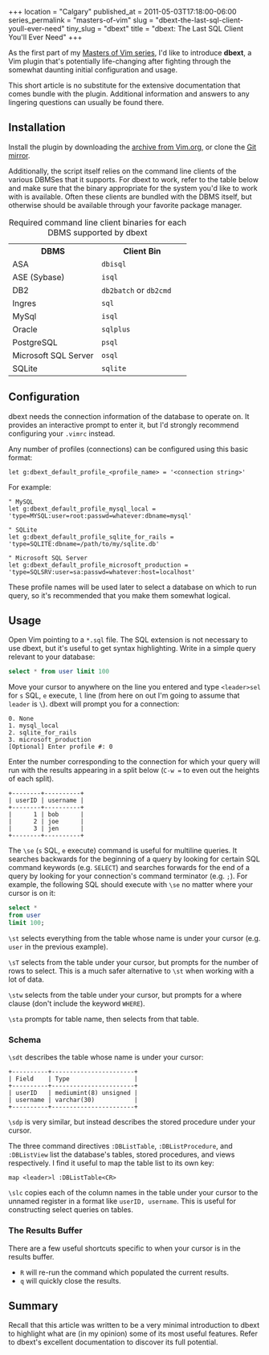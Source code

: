 +++
location = "Calgary"
published_at = 2011-05-03T17:18:00-06:00
series_permalink = "masters-of-vim"
slug = "dbext-the-last-sql-client-youll-ever-need"
tiny_slug = "dbext"
title = "dbext: The Last SQL Client You'll Ever Need"
+++

As the first part of my [Masters of Vim series](/series/masters-of-vim), I'd like to introduce **dbext**, a Vim plugin that's potentially life-changing after fighting through the somewhat daunting initial configuration and usage.

This short article is no substitute for the extensive documentation that comes bundle with the plugin. Additional information and answers to any lingering questions can usually be found there.

Installation
------------

Install the plugin by downloading the [archive from Vim.org](http://www.vim.org/scripts/script.php?script_id=356), or clone the [Git mirror](https://github.com/vim-scripts/dbext.vim).

Additionally, the script itself relies on the command line clients of the various DBMSes that it supports. For dbext to work, refer to the table below and make sure that the binary appropriate for the system you'd like to work with is available. Often these clients are bundled with the DBMS itself, but otherwise should be available through your favorite package manager.

<table>
    <caption>Required command line client binaries for each DBMS supported by dbext</caption>
    <tr>
        <th style="width: 50%;">DBMS</th>
        <th style="width: 50%;">Client Bin</th>
    <tr>
    <tr>
        <td>ASA</td>
        <td><code>dbisql</code></td>
    </tr>
    <tr>
        <td>ASE (Sybase)</td>
        <td><code>isql</code></td>
    </tr>
    <tr>
        <td>DB2</td>
        <td><code>db2batch</code> or <code>db2cmd</code></td>
    </tr>
    <tr>
        <td>Ingres</td>
        <td><code>sql</code></td>
    </tr>
    <tr>
        <td>MySql</td>
        <td><code>isql</code></td>
    </tr>
    <tr>
        <td>Oracle</td>
        <td><code>sqlplus</code></td>
    </tr>
    <tr>
        <td>PostgreSQL</td>
        <td><code>psql</code></td>
    </tr>
    <tr>
        <td>Microsoft SQL Server</td>
        <td><code>osql</code></td>
    </tr>
    <tr>
        <td>SQLite</td>
        <td><code>sqlite</code></td>
    </tr>
</table>

Configuration
-------------

dbext needs the connection information of the database to operate on. It provides an interactive prompt to enter it, but I'd strongly recommend configuring your `.vimrc` instead.

Any number of profiles (connections) can be configured using this basic format:

``` vim
let g:dbext_default_profile_<profile_name> = '<connection string>'
```

For example:

```
" MySQL
let g:dbext_default_profile_mysql_local = 'type=MYSQL:user=root:passwd=whatever:dbname=mysql'

" SQLite
let g:dbext_default_profile_sqlite_for_rails = 'type=SQLITE:dbname=/path/to/my/sqlite.db'

" Microsoft SQL Server
let g:dbext_default_profile_microsoft_production = 'type=SQLSRV:user=sa:passwd=whatever:host=localhost'
```

These profile names will be used later to select a database on which to run query, so it's recommended that you make them somewhat logical.

Usage
-----

Open Vim pointing to a `*.sql` file. The SQL extension is not necessary to use dbext, but it's useful to get syntax highlighting. Write in a simple query relevant to your database:

``` sql
select * from user limit 100
```

Move your cursor to anywhere on the line you entered and type `<leader>sel` for `s` SQL, `e` execute, `l` line (from here on out I'm going to assume that `leader` is `\`). dbext will prompt you for a connection:

```
0. None
1. mysql_local
2. sqlite_for_rails
3. microsoft_production
[Optional] Enter profile #: 0
```

Enter the number corresponding to the connection for which your query will run with the results appearing in a split below (`C-w =` to even out the heights of each split).

```
+--------+----------+
| userID | username |
+--------+----------+
|      1 | bob      |
|      2 | joe      |
|      3 | jen      |
+--------+----------+
```

The `\se` (`s` SQL, `e` execute) command is useful for multiline queries. It searches backwards for the beginning of a query by looking for certain SQL command keywords (e.g. `SELECT`) and searches forwards for the end of a query by looking for your connection's command terminator (e.g. `;`). For example, the following SQL should execute with `\se` no matter where your cursor is on it:

``` sql
select *
from user 
limit 100;
```

`\st` selects everything from the table whose name is under your cursor (e.g. `user` in the previous example).

`\sT` selects from the table under your cursor, but prompts for the number of rows to select. This is a much safer alternative to `\st` when working with  a lot of data.

`\stw` selects from the table under your cursor, but prompts for a where clause (don't include the keyword `WHERE`).

`\sta` prompts for table name, then selects from that table.

### Schema

`\sdt` describes the table whose name is under your cursor:

```
+----------+-----------------------+
| Field    | Type                  |
+----------+-----------------------+
| userID   | mediumint(8) unsigned |
| username | varchar(30)           |
+----------+-----------------------+
```

`\sdp` is very similar, but instead describes the stored procedure under your cursor.

The three command directives `:DBListTable`, `:DBListProcedure`, and `:DBListView` list the database's tables, stored procedures, and views respectively. I find it useful to map the table list to its own key:

``` vim
map <leader>l :DBListTable<CR>
```

`\slc` copies each of the column names in the table under your cursor to the unnamed register in a format like `userID, username`. This is useful for constructing select queries on tables.

### The Results Buffer 

There are a few useful shortcuts specific to when your cursor is in the results buffer.

* `R` will re-run the command which populated the current results.
* `q` will quickly close the results.

Summary
-------

Recall that this article was written to be a very minimal introduction to dbext to highlight what are (in my opinion) some of its most useful features. Refer to dbext's excellent documentation to discover its full potential.

